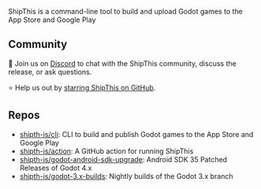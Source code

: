 ShipThis is a command-line tool to build and upload Godot games to the App Store and Google Play

## Community

💬 Join us on [Discord](https://discord.gg/gPjn3S99k4) to chat with the ShipThis community, discuss the release, or ask questions.

⭐️ Help us out by [starring ShipThis on GitHub](https://github.com/shipth-is/cli).

## Repos

- [shipth-is/cli](https://github.com/shipth-is/cli): CLI to build and publish Godot games to the App Store and Google Play
- [shipth-is/action](https://github.com/shipth-is/action): A GitHub action for running ShipThis
- [shipth-is/godot-android-sdk-upgrade](https://github.com/shipth-is/godot-android-sdk-upgrade): Android SDK 35 Patched Releases of Godot 4.x
- [shipth-is/godot-3.x-builds](https://github.com/shipth-is/godot-3.x-builds): Nightly builds of the Godot 3.x branch
